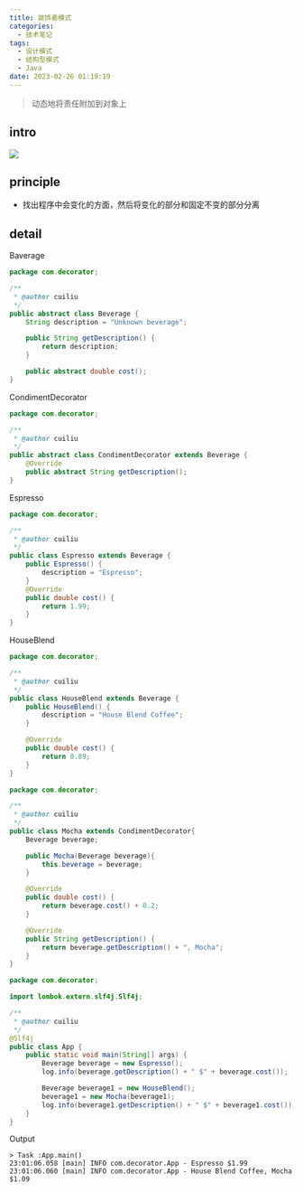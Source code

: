 ```yaml
---
title: 装饰者模式
categories:
  - 技术笔记
tags:
  - 设计模式
  - 结构型模式
  - Java
date: 2023-02-26 01:19:19
---
```

  
>动态地将责任附加到对象上

## intro
![](http://www.plantuml.com/plantuml/png/bP8nJyCm48Lt_mgFHQZz1GnL2n8BKqR4SB6lmPBjY-xE7Lh2RoSABHKLcB14aVpylNlFjnO5rfAYSH54hAEqykY8GObxK4NEgmVf6KN87isjzLJQYADGT75Z1WEjA8DJMm5iAVkGCElz-MH27SztXqOvvCvsE2h4SUWrK9wDt-0U6JeSeU_sXF8NpkZq2__R3DV1AeQD0c_AuR2btGwn2Qd4IoXHqE06kwVWROAG5v_kpoz_K9_8lSAKuIjGU_gvxhqIgMhnI4Lm4p7x7z_Ic7g_Ts_BPNr5_WMehuYPgPkWbKPdZLGlowp7Jqdn0m00)

## principle
- 找出程序中会变化的方面，然后将变化的部分和固定不变的部分分离

## detail
Baverage
```java
package com.decorator;

/**
 * @author cuiliu
 */
public abstract class Beverage {
    String description = "Unknown beverage";

    public String getDescription() {
        return description;
    }

    public abstract double cost();
}
```

CondimentDecorator
```java
package com.decorator;

/**
 * @author cuiliu
 */
public abstract class CondimentDecorator extends Beverage {
    @Override
    public abstract String getDescription();
}
```

Espresso
```java
package com.decorator;

/**
 * @author cuiliu
 */
public class Espresso extends Beverage {
    public Espresso() {
        description = "Espresso";
    }
    @Override
    public double cost() {
        return 1.99;
    }
}
```

HouseBlend
```java
package com.decorator;

/**
 * @author cuiliu
 */
public class HouseBlend extends Beverage {
    public HouseBlend() {
        description = "House Blend Coffee";
    }

    @Override
    public double cost() {
        return 0.89;
    }
}
```

```java
package com.decorator;

/**
 * @author cuiliu
 */
public class Mocha extends CondimentDecorator{
    Beverage beverage;

    public Mocha(Beverage beverage){
        this.beverage = beverage;
    }

    @Override
    public double cost() {
        return beverage.cost() + 0.2;
    }

    @Override
    public String getDescription() {
        return beverage.getDescription() + ", Mocha";
    }
}
```

```java
package com.decorator;

import lombok.extern.slf4j.Slf4j;

/**
 * @author cuiliu
 */
@Slf4j
public class App {
    public static void main(String[] args) {
        Beverage beverage = new Espresso();
        log.info(beverage.getDescription() + " $" + beverage.cost());

        Beverage beverage1 = new HouseBlend();
        beverage1 = new Mocha(beverage1);
        log.info(beverage1.getDescription() + " $" + beverage1.cost());
    }
}
```

Output
```commandline
> Task :App.main()
23:01:06.058 [main] INFO com.decorator.App - Espresso $1.99
23:01:06.060 [main] INFO com.decorator.App - House Blend Coffee, Mocha $1.09
```

